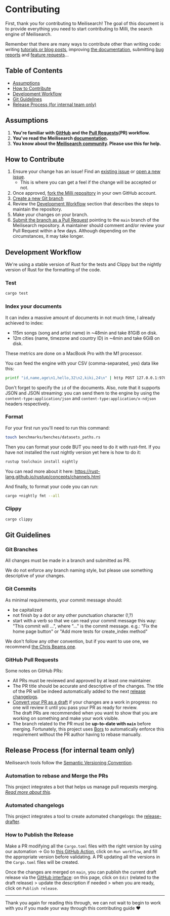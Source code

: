 # Contributing

First, thank you for contributing to Meilisearch! The goal of this document is to provide everything you need to start contributing to Milli, the search engine of Meilisearch.

Remember that there are many ways to contribute other than writing code: writing [tutorials or blog posts](https://github.com/meilisearch/awesome-meilisearch), improving [the documentation](https://github.com/meilisearch/documentation), submitting [bug reports](https://github.com/meilisearch/milli/issues/new) and [feature requests](https://github.com/meilisearch/product/discussions/categories/feedback-feature-proposal)...

## Table of Contents
- [Assumptions](#assumptions)
- [How to Contribute](#how-to-contribute)
- [Development Workflow](#development-workflow)
- [Git Guidelines](#git-guidelines)
- [Release Process (for internal team only)](#release-process-for-internal-team-only)

## Assumptions

1. **You're familiar with [GitHub](https://github.com) and the [Pull Requests](https://help.github.com/en/github/collaborating-with-issues-and-pull-requests/about-pull-requests)(PR) workflow.**
2. **You've read the Meilisearch [documentation](https://docs.meilisearch.com).**
3. **You know about the [Meilisearch community](https://docs.meilisearch.com/learn/what_is_meilisearch/contact.html).
   Please use this for help.**

## How to Contribute

1. Ensure your change has an issue! Find an
   [existing issue](https://github.com/meilisearch/milli/issues/) or [open a new issue](https://github.com/meilisearch/milli/issues/new).
   * This is where you can get a feel if the change will be accepted or not.
2. Once approved, [fork the Milli repository](https://help.github.com/en/github/getting-started-with-github/fork-a-repo) in your own GitHub account.
3. [Create a new Git branch](https://help.github.com/en/github/collaborating-with-issues-and-pull-requests/creating-and-deleting-branches-within-your-repository)
4. Review the [Development Workflow](#development-workflow) section that describes the steps to maintain the repository.
5. Make your changes on your branch.
6. [Submit the branch as a Pull Request](https://help.github.com/en/github/collaborating-with-issues-and-pull-requests/creating-a-pull-request-from-a-fork) pointing to the `main` branch of the Meilisearch repository. A maintainer should comment and/or review your Pull Request within a few days. Although depending on the circumstances, it may take longer.

## Development Workflow

We're using a stable version of Rust for the tests and Clippy but the nightly version of Rust for the formatting of the code.

### Test

```bash
cargo test
```

### Index your documents

It can index a massive amount of documents in not much time, I already achieved to index:
 - 115m songs (song and artist name) in \~48min and take 81GiB on disk.
 - 12m cities (name, timezone and country ID) in \~4min and take 6GiB on disk.

These metrics are done on a MacBook Pro with the M1 processor.

You can feed the engine with your CSV (comma-separated, yes) data like this:

```bash
printf "id,name,age\n1,hello,32\n2,kiki,24\n" | http POST 127.0.0.1:9700/documents content-type:text/csv
```

Don't forget to specify the `id` of the documents. Also, note that it supports JSON and JSON
streaming: you can send them to the engine by using the `content-type:application/json` and
`content-type:application/x-ndjson` headers respectively.

### Format

For your first run you'll need to run this command:

```bash
touch benchmarks/benches/datasets_paths.rs
```

Then you can format your code BUT you need to do it with rust-fmt.
If you have not installed the rust nightly version yet here is how to do it:

```bash
rustup toolchain install nightly
```

You can read more about it here: https://rust-lang.github.io/rustup/concepts/channels.html

And finally, to format your code you can run:

```bash
cargo +nightly fmt --all
```

### Clippy

```bash
cargo clippy
```
## Git Guidelines

### Git Branches

All changes must be made in a branch and submitted as PR.

We do not enforce any branch naming style, but please use something descriptive of your changes.

### Git Commits

As minimal requirements, your commit message should:
- be capitalized
- not finish by a dot or any other punctuation character (!,?)
- start with a verb so that we can read your commit message this way: "This commit will ...", where "..." is the commit message.
  e.g.: "Fix the home page button" or "Add more tests for create_index method"

We don't follow any other convention, but if you want to use one, we recommend [the Chris Beams one](https://chris.beams.io/posts/git-commit/).

### GitHub Pull Requests

Some notes on GitHub PRs:

- All PRs must be reviewed and approved by at least one maintainer.
- The PR title should be accurate and descriptive of the changes. The title of the PR will be indeed automatically added to the next [release changelogs](https://github.com/meilisearch/milli/releases/).
- [Convert your PR as a draft](https://help.github.com/en/github/collaborating-with-issues-and-pull-requests/changing-the-stage-of-a-pull-request) if your changes are a work in progress: no one will review it until you pass your PR as ready for review.<br>
  The draft PRs are recommended when you want to show that you are working on something and make your work visible.
- The branch related to the PR must be **up-to-date with `main`** before merging. Fortunately, this project uses [Bors](https://github.com/bors-ng/bors-ng) to automatically enforce this requirement without the PR author having to rebase manually.

## Release Process (for internal team only)

Meilisearch tools follow the [Semantic Versioning Convention](https://semver.org/).

### Automation to rebase and Merge the PRs <!-- omit in toc -->

This project integrates a bot that helps us manage pull requests merging.<br>
_[Read more about this](https://github.com/meilisearch/integration-guides/blob/main/resources/bors.md)._

### Automated changelogs <!-- omit in toc -->

This project integrates a tool to create automated changelogs: the [release-drafter](https://github.com/release-drafter/release-drafter/).

### How to Publish the Release <!-- omit in toc -->

Make a PR modifying all the `Cargo.toml` files with the right version by using our automation -> Go to [this GitHub Action](https://github.com/meilisearch/milli/actions/workflows/update-cargo-toml-version.yml), click on `Run workflow`, and fill the appropriate version before validating. A PR updating all the versions in the `Cargo.toml` files will be created.

Once the changes are merged on `main`, you can publish the current draft release via the [GitHub interface](https://github.com/meilisearch/milli/releases): on this page, click on `Edit` (related to the draft release) > update the description if needed > when you are ready, click on `Publish release`.

<hr>

Thank you again for reading this through, we can not wait to begin to work with you if you made your way through this contributing guide ❤️
